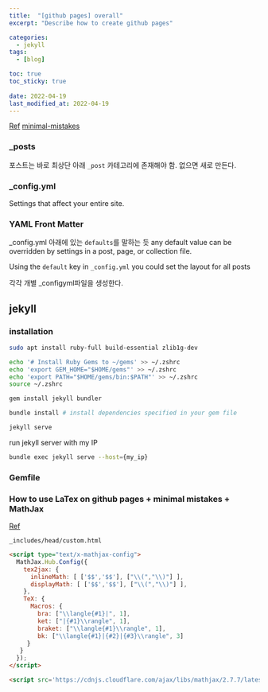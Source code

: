 ```yaml
---
title:  "[github pages] overall"
excerpt: "Describe how to create github pages"

categories:
  - jekyll
tags:
  - [blog]

toc: true
toc_sticky: true
 
date: 2022-04-19
last_modified_at: 2022-04-19
---
```


[Ref](https://ansohxxn.github.io/categories/blog/)
[minimal-mistakes](https://mmistakes.github.io/minimal-mistakes/docs/quick-start-guide/)

### _posts

포스트는 바로 최상단 아래 `_post` 카테고리에 존재해야 함.
없으면 새로 만든다.



### _config.yml

Settings that affect your entire site.

### YAML Front Matter

_config.yml 아래에 있는 `defaults`를 말하는 듯
any default value can be overridden by settings in a post, page, or collection file.

Using the `default` key in `_config.yml` you could set the layout for all posts

각각 개별 _configyml파일을 생성한다.

## jekyll

### installation

```bash
sudo apt install ruby-full build-essential zlib1g-dev

echo '# Install Ruby Gems to ~/gems' >> ~/.zshrc
echo 'export GEM_HOME="$HOME/gems"' >> ~/.zshrc
echo 'export PATH="$HOME/gems/bin:$PATH"' >> ~/.zshrc
source ~/.zshrc

gem install jekyll bundler

bundle install # install dependencies specified in your gem file

jekyll serve
```

run jekyll server with my IP

```bash
bundle exec jekyll serve --host={my_ip}
```

### Gemfile

### How to use LaTex on github pages + minimal mistakes + MathJax

[Ref](https://kevinfossez.github.io/posts/2020/04/blog-post-1/)

`_includes/head/custom.html`

```html
<script type="text/x-mathjax-config">
  MathJax.Hub.Config({
    tex2jax: {
      inlineMath: [ ['$$','$$'], ["\\(","\\)"] ],
      displayMath: [ ['$$','$$'], ["\\(","\\)"] ],
    },
    TeX: {
      Macros: {
        bra: ["\\langle{#1}|", 1],
        ket: ["|{#1}\\rangle", 1],
        braket: ["\\langle{#1}\\rangle", 1],
        bk: ["\\langle{#1}|{#2}|{#3}\\rangle", 3]
     }
   }
  });
</script>

<script src='https://cdnjs.cloudflare.com/ajax/libs/mathjax/2.7.7/latest.js?config=TeX-MML-AM_CHTML' async></script>
```
